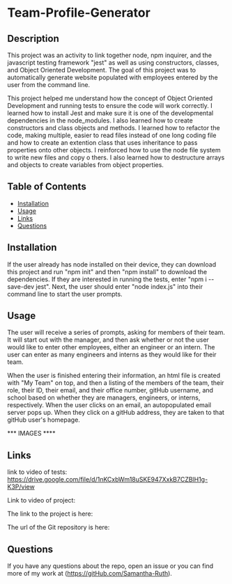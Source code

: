 # Team-Profile-Generator

## Description

This project was an activity to link together node, npm inquirer, and the javascript testing framework "jest" as well as using constructors, classes, and Object Oriented Development.  The goal of this project was to automatically generate website populated with employees entered by the user from the command line.   

This project helped me understand how the concept of Object Oriented Development and running tests to ensure the code will work correctly. I learned how to install Jest and make sure it is one of the developmental dependencies in the node_modules.  I also learned how to create constructors and class objects and methods.  I learned how to refactor the code, making multiple, easier to read files instead of one long coding file and how to create an extention class that uses inheritance to pass properties onto other objects.  I reinforced how to use the node file system to write new files and copy o thers. I also learned how to destructure arrays and objects to create variables from object properties. 

## Table of Contents

* [Installation](#installation)
* [Usage](#usage)
* [Links](#links)
* [Questions](#questions)

## Installation

If the user already has node installed on their device, they can download this project and run "npm init" and then "npm install" to download the dependencies.  If they are interested in running the tests, enter "npm i --save-dev jest".  Next, the user should enter "node index.js" into their command line to start the user prompts.

## Usage

The user will receive a series of prompts, asking for members of their team.  It will start out with the manager, and then ask whether or not the user would like to enter other employees, either an engineer or an intern.  The user can enter as many engineers and interns as they would like for their team.  

When the user is finished entering their information, an html file is created with "My Team" on top, and then a listing of the members of the team, their role, their ID, their email, and their office number, gitHub username, and school based on whether they are managers, engineers, or interns, respectively.  When the user clicks on an email, an autopopulated email server pops up.  When they click on a gitHub address, they are taken to that gitHub user's homepage.  

***  IMAGES **** 

## Links

link to video of tests: https://drive.google.com/file/d/1nKCxbWm18uSKE947XxkB7CZBlH1g-K3P/view

Link to video of project: 

The link to the project is here: 

The url of the Git repository is here:

## Questions

If you have any questions about the repo, open an issue or you can find more of my work at (https://gitHub.com/Samantha-Ruth).


